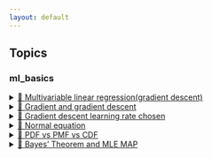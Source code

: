 ```yaml
---
layout: default
---
```


## Topics

### ml_basics

<details>
  <summary>
    <a href="https://lnshi.github.io/ml-exercises/ml_basics_in_html/rdm001_multivariable_linear_regression_gradient_descent/multivariable_linear_regression_gradient_descent.html">
      🐳 Multivariable linear regression(gradient descent)
    </a>
  </summary>

  - Gradient descent algorithm
</details>

<details>
  <summary>
    <a href="https://lnshi.github.io/ml-exercises/ml_basics_in_html/rdm002_gradient_and_gradient_descent/gradient_and_gradient_descent.html">
      🐳 Gradient and gradient descent
    </a>
  </summary>

  - Derivative
  - Derivative and partial derivative
  - Derivative and directional derivative
  - Derivative and gradient
  - Gradient descent algorithm
</details>

<details>
  <summary>
    <a href="https://lnshi.github.io/ml-exercises/ml_basics_in_html/rdm003_gradient_descent_learning_rate_chosen/gradient_descent_learning_rate_chosen.html">
      🐳 Gradient descent learning rate chosen
    </a>
  </summary>

  - Learning rate chosen
</details>

<details>
  <summary>
    <a href="https://lnshi.github.io/ml-exercises/ml_basics_in_html/rdm004_normal_equation/normal_equation.html">
      🐳 Normal equation
    </a>
  </summary>

  - Vector addition and subtraction
  - Vector dot product (scalar product, inner product)
  - Vector cross product
  - Normal equation
</details>

<details>
  <summary>
    <a href="https://lnshi.github.io/ml-exercises/ml_basics_in_html/rdm005_PDF_PMF_CDF/PDF_PMF_CDF.html">
      🐶 PDF vs PMF vs CDF
    </a>
  </summary>

  - PDF (probability density function)
  - PMF (probability mass function)
  - CDF (cumulative distribution function)
</details>

<details>
  <summary>
    <a href="https://lnshi.github.io/ml-exercises/ml_basics_in_html/rdm006_Bayes%E2%80%99%20Theorem_and_MLE_MAP/Bayes%E2%80%99%20Theorem_and_MLE_MAP.html">
      🐶 Bayes’ Theorem and MLE MAP
    </a>
  </summary>

  - Bayes' Theorem / Bayesian inference
  - Probability Function and Likelihood Function
  - MLE (Maximum Likelihood Estimation)
  - MAP (Maximum A Posteriori probability)
</details>
